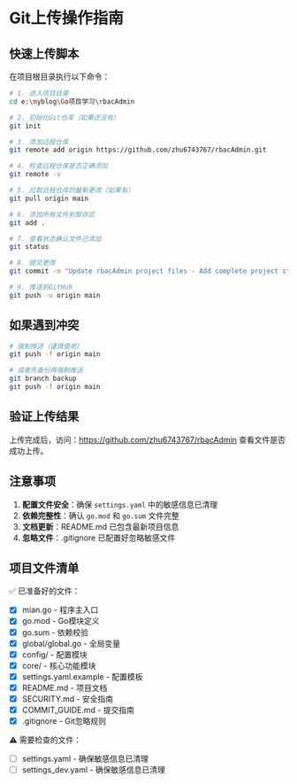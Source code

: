 # Git上传操作指南

## 快速上传脚本

在项目根目录执行以下命令：

```bash
# 1. 进入项目目录
cd e:\myblog\Go项目学习\rbacAdmin

# 2. 初始化Git仓库（如果还没有）
git init

# 3. 添加远程仓库
git remote add origin https://github.com/zhu6743767/rbacAdmin.git

# 4. 检查远程仓库是否正确添加
git remote -v

# 5. 拉取远程仓库的最新更改（如果有）
git pull origin main

# 6. 添加所有文件到暂存区
git add .

# 7. 查看状态确认文件已添加
git status

# 8. 提交更改
git commit -m "Update rbacAdmin project files - Add complete project structure with config, core modules, and documentation"

# 9. 推送到GitHub
git push -u origin main
```

## 如果遇到冲突

```bash
# 强制推送（谨慎使用）
git push -f origin main

# 或者先备份再强制推送
git branch backup
git push -f origin main
```

## 验证上传结果

上传完成后，访问：https://github.com/zhu6743767/rbacAdmin 查看文件是否成功上传。

## 注意事项

1. **配置文件安全**：确保 `settings.yaml` 中的敏感信息已清理
2. **依赖完整性**：确认 `go.mod` 和 `go.sum` 文件完整
3. **文档更新**：README.md 已包含最新项目信息
4. **忽略文件**：.gitignore 已配置好忽略敏感文件

## 项目文件清单

✅ 已准备好的文件：
- [x] mian.go - 程序主入口
- [x] go.mod - Go模块定义
- [x] go.sum - 依赖校验
- [x] global/global.go - 全局变量
- [x] config/ - 配置模块
- [x] core/ - 核心功能模块
- [x] settings.yaml.example - 配置模板
- [x] README.md - 项目文档
- [x] SECURITY.md - 安全指南
- [x] COMMIT_GUIDE.md - 提交指南
- [x] .gitignore - Git忽略规则

⚠️ 需要检查的文件：
- [ ] settings.yaml - 确保敏感信息已清理
- [ ] settings_dev.yaml - 确保敏感信息已清理